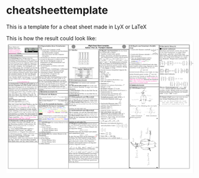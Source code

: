 # cheatsheettemplate
This is a template for a cheat sheet made in LyX or LaTeX

This is how the result could look like:
![Formelsammlung.png](Formelsammlung.png)

